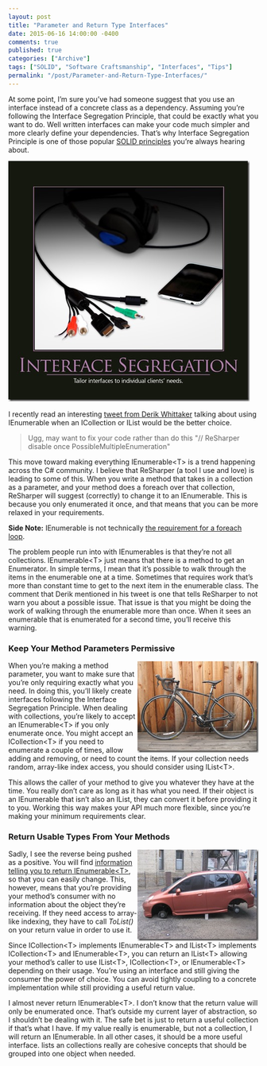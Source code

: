 ```yaml
---
layout: post
title: "Parameter and Return Type Interfaces"
date: 2015-06-16 14:00:00 -0400
comments: true
published: true
categories: ["Archive"]
tags: ["SOLID", "Software Craftsmanship", "Interfaces", "Tips"]
permalink: "/post/Parameter-and-Return-Type-Interfaces/"
---
```


<p>At some point, I’m sure you’ve had someone suggest that you use an interface instead of a concrete class as a dependency. Assuming you’re following the Interface Segregation Principle, that could be exactly what you want to do. Well written interfaces can make your code much simpler and more clearly define your dependencies. That’s why Interface Segregation Principle is one of those popular <a href="/post/SOLID-Principles-Software-Craftsmanship-Calendar-Topics" target="_blank">SOLID principles</a> you’re always hearing about.</p> <p><a href="/images/files/NP-Interface-Segregation.jpg"><img title="NP-Interface-Segregation" style="border-top: 0px; border-right: 0px; border-bottom: 0px; border-left: 0px; display: inline" border="0" alt="NP-Interface-Segregation" src="/images/files/NP-Interface-Segregation_thumb.jpg" width="486" height="484"></a> </p> <p>I recently read an interesting <a href="https://twitter.com/DerikWhittaker/status/610425115042426880" target="_blank">tweet from Derik Whittaker</a> talking about using IEnumerable when an ICollection or IList would be the better choice.&nbsp; </p> <blockquote> <p>Ugg, may want to fix your code rather than do this "// ReSharper disable once PossibleMultipleEnumeration"</p></blockquote> <p>This move toward making everything IEnumerable&lt;T&gt; is a trend happening across the C# community. I believe that ReSharper (a tool I use and love) is leading to some of this. When you write a method that takes in a collection as a parameter, and your method does a foreach over that collection, ReSharper will suggest (correctly) to change it to an IEnumerable. This is because you only enumerated it once, and that means that you can be more relaxed in your requirements. </p> <p><strong>Side Note:</strong> IEnumerable is not technically <a href="/post/Foreach-IEnumerable-IEnumerator-and-Duck-Typing" target="_blank">the requirement for a foreach loop</a>.</p> <p>The problem people run into with IEnumerables is that they’re not all collections. IEnumerable&lt;T&gt; just means that there is a method to get an Enumerator. In simple terms, I mean that it’s possible to walk through the items in the enumerable one at a time. Sometimes that requires work that’s more than constant time to get to the next item in the enumerable class. The comment that Derik mentioned in his tweet is one that tells ReSharper to not warn you about a possible issue. That issue is that you might be doing the work of walking through the enumerable more than once. When it sees an enumerable that is enumerated for a second time, you’ll receive this warning.</p> <h3>Keep Your Method Parameters Permissive</h3> <p><a href="/images/files/3364773646_ebc547a3fa_o.jpg"><img title="3364773646_ebc547a3fa_o" style="border-left-width: 0px; border-right-width: 0px; border-bottom-width: 0px; margin-left: 0px; display: inline; border-top-width: 0px; margin-right: 0px" border="0" alt="3364773646_ebc547a3fa_o" src="/images/files/3364773646_ebc547a3fa_o_thumb.jpg" width="244" align="right" height="184"></a></p> <p>When you’re making a method parameter, you want to make sure that you’re only requiring exactly what you need. In doing this, you’ll likely create interfaces following the Interface Segregation Principle. When dealing with collections, you’re likely to accept an IEnumerable&lt;T&gt; if you only enumerate once. You might accept an ICollection&lt;T&gt; if you need to enumerate a couple of times, allow adding and removing, or need to count the items. If your collection needs random, array-like index access, you should consider using IList&lt;T&gt;.&nbsp; </p> <p>This allows the caller of your method to give you whatever they have at the time. You really don’t care as long as it has what you need. If their object is an IEnumerable that isn’t also an IList, they can convert it before providing it to you. Working this way makes your API much more flexible, since you’re making your minimum requirements clear. </p> <h3>Return Usable Types From Your Methods</h3> <p><a href="/images/files/6555544311_79789a44b9_o.jpg"><img title="6555544311_79789a44b9_o" style="border-left-width: 0px; border-right-width: 0px; border-bottom-width: 0px; margin-left: 0px; display: inline; border-top-width: 0px; margin-right: 0px" border="0" alt="6555544311_79789a44b9_o" src="/images/files/6555544311_79789a44b9_o_thumb.jpg" width="244" align="right" height="184"></a> </p> <p>Sadly, I see the reverse being pushed as a positive. You will find <a href="http://stackoverflow.com/a/9855752/22381" target="_blank">information telling you to return IEnumerable&lt;T&gt;</a>, so that you can easily change. This, however, means that you’re providing your method’s consumer with no information about the object they’re receiving. If they need access to array-like indexing, they have to call <em>ToList()</em> on your return value in order to use it.</p> <p>Since ICollection&lt;T&gt; implements IEnumerable&lt;T&gt; and IList&lt;T&gt; implements ICollection&lt;T&gt; and IEnumerable&lt;T&gt;, you can return an IList&lt;T&gt; allowing your method’s caller to use IList&lt;T&gt;, ICollection&lt;T&gt;, or IEnumerable&lt;T&gt; depending on their usage. You’re using an interface and still giving the consumer the power of choice. You can avoid tightly coupling to a concrete implementation while still providing a useful return value. </p> <p>I almost never return IEnumerable&lt;T&gt;. I don’t know that the return value will only be enumerated once. That’s outside my current layer of abstraction, so I shouldn’t be dealing with it. The safe bet is just to return a useful collection if that’s what I have. If my value really is enumerable, but not a collection, I will return an IEnumerable. In all other cases, it should be a more useful interface. lists an collections really are cohesive concepts that should be grouped into one object when needed.</p>
